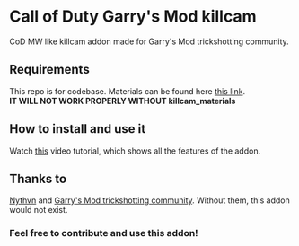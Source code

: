 # Call of Duty Garry's Mod killcam
 CoD MW like killcam addon made for Garry's Mod trickshotting community.

## Requirements
This repo is for codebase. Materials can be found here [this link](https://drive.google.com/drive/folders/1jVvt_-8KH_TC_nImjhNh_hR7W7gtK81a?usp=sharing).\
**IT WILL NOT WORK PROPERLY WITHOUT killcam_materials**
## How to install and use it
Watch [this](https://youtu.be/VNYUqm3aM5Q) video tutorial, which shows all the features of the addon.
## Thanks to
[Nythvn](https://twitter.com/Nqths) and [Garry's Mod trickshotting community](https://discord.gg/QE9wCe8A). Without them, this addon would not exist.
### Feel free to contribute and use this addon!
